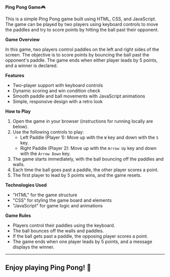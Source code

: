 **Ping Pong Game**🎮

This is a simple Ping Pong game built using HTML, CSS, and JavaScript. The game can be played by two players using keyboard controls to move the paddles and try to score points by hitting the ball past their opponent.

**Game Overview**

In this game, two players control paddles on the left and right sides of the screen. The objective is to score points by bouncing the ball past the opponent's paddle. The game ends when either player leads by 5 points, and a winner is declared.

**Features**

- Two-player support with keyboard controls
- Dynamic scoring and win condition check
- Smooth paddle and ball movements with JavaScript animations
- Simple, responsive design with a retro look

**How to Play**

1. Open the game in your browser (instructions for running locally are below).
2. Use the following controls to play:
   - Left Paddle (Player 1): Move up with the `W` key and down with the `S` key.
   - Right Paddle (Player 2): Move up with the `Arrow Up` key and down with the `Arrow Down` key.
3. The game starts immediately, with the ball bouncing off the paddles and walls.
4. Each time the ball goes past a paddle, the other player scores a point.
5. The first player to lead by 5 points wins, and the game resets.

**Technologies Used**

- "HTML" for the game structure
- "CSS" for styling the game board and elements
- "JavaScript" for game logic and animations

**Game Rules**

- Players control their paddles using the keyboard.
- The ball bounces off the walls and paddles.
- If the ball gets past a paddle, the opposing player scores a point.
- The game ends when one player leads by 5 points, and a message displays the winner.
---

## Enjoy playing Ping Pong! 🏓
